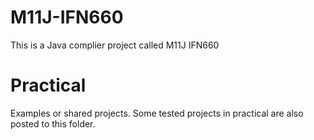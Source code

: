 # M11J-IFN660
This is a Java complier project called M11J IFN660

# Practical  
Examples or shared projects.
Some tested projects in practical are also posted to this folder.
